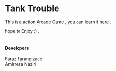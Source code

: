 # Tank Trouble
This is a action Arcade Game , you can learn it
[here](https://tanktrouble.com/) .  
  
hope to Enjoy :) .
#

#### Developers
Faraz  Farangizade   
Amirreza Naziri

